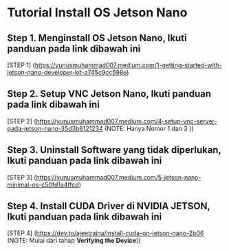 # Tutorial Install OS Jetson Nano
## Step 1. Menginstall OS Jetson Nano, Ikuti panduan pada link dibawah ini
[STEP 1] (https://yunusmuhammad007.medium.com/1-getting-started-with-jetson-nano-developer-kit-a745c9cc598e)
## Step 2. Setup VNC Jetson Nano, Ikuti panduan pada link dibawah ini
[STEP 2] (https://yunusmuhammad007.medium.com/4-setup-vnc-server-pada-jetson-nano-35d3b6121234 (NOTE: Hanya Nomor 1 dan 3 ))
## Step 3. Uninstall Software yang tidak diperlukan, Ikuti panduan pada link dibawah ini
[STEP 3] (https://yunusmuhammad007.medium.com/5-jetson-nano-minimal-os-c50fd1a4ffcd)
## Step 4. Install CUDA Driver di NVIDIA JETSON, Ikuti panduan pada link dibawah ini
[STEP 4] (https://dev.to/ajeetraina/install-cuda-on-jetson-nano-2b06 (NOTE: Mulai dari tahap **Verifying the Device**))
